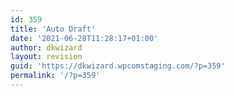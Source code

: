 ```yaml
---
id: 359
title: 'Auto Draft'
date: '2021-06-28T11:28:17+01:00'
author: dkwizard
layout: revision
guid: 'https://dkwizard.wpcomstaging.com/?p=359'
permalink: '/?p=359'
---
```


